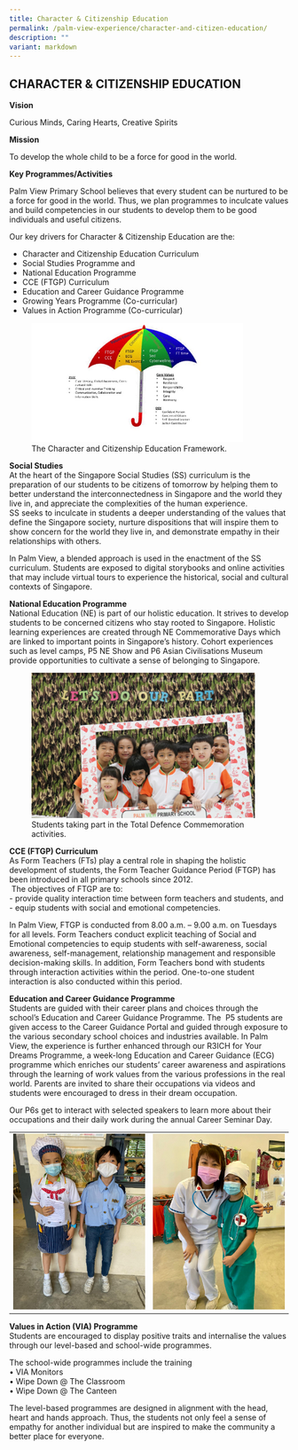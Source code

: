 ```yaml
---
title: Character & Citizenship Education
permalink: /palm-view-experience/character-and-citizen-education/
description: ""
variant: markdown
---
```

## CHARACTER &amp; CITIZENSHIP EDUCATION

**Vision**

Curious Minds, Caring Hearts, Creative Spirits

**Mission**&nbsp;

To develop the whole child to be a force for good in the world.

**Key Programmes/Activities**&nbsp;

Palm View Primary School believes that every student can be nurtured to be a force for good in the world. Thus, we plan programmes to inculcate values and build competencies in our students to develop them to be good individuals and useful citizens.

Our key drivers for Character &amp; Citizenship Education are the: <br>
* Character and Citizenship Education Curriculum
* Social Studies Programme and
* National Education Programme
* CCE (FTGP) Curriculum
* Education and Career Guidance Programme
* Growing Years Programme (Co-curricular)
* Values in Action Programme (Co-curricular)

<figure>
<img src="/images/Slide1.jpg" style="width:90%">
<figcaption>The Character and Citizenship Education Framework.
 </figcaption>
</figure>

**Social Studies** <br>
At the heart of the Singapore Social Studies (SS) curriculum is the preparation of our students to be citizens of tomorrow by helping them to better understand the interconnectedness in Singapore and the world they live in, and appreciate the complexities of the human experience. <br>
SS seeks to inculcate in students a deeper understanding of the values that define the Singapore society, nurture dispositions that will inspire them to show concern for the world they live in, and demonstrate empathy in their relationships with others.

In Palm View, a blended approach is used in the enactment of the SS curriculum. Students are exposed to digital storybooks and online activities that may include virtual tours to experience the historical, social and cultural contexts of Singapore.

**National Education Programme** <br>
National Education (NE) is part of our holistic education. It strives to develop students to be concerned citizens who stay rooted to Singapore. Holistic learning experiences are created through NE Commemorative Days which are linked to important points in Singapore’s history. Cohort experiences such as level camps, P5 NE Show and P6 Asian Civilisations Museum provide opportunities to cultivate a sense of belonging to Singapore.

<figure>
<img src="/images/NE Commemorative.jpg" style="width:95%">
<figcaption>Students taking part in the Total Defence Commemoration activities.
 </figcaption>
</figure>

**CCE (FTGP) Curriculum** <br>
As Form Teachers (FTs) play a central role in shaping the holistic development of students, the Form Teacher Guidance Period (FTGP) has been introduced in all primary schools since 2012. <br>
&nbsp;The objectives of FTGP are to:&nbsp;<br>
\- provide quality interaction time between form teachers and students, and <br>
\- equip students with social and emotional competencies.

In Palm View, FTGP is conducted from 8.00 a.m. – 9.00 a.m. on Tuesdays for all levels. Form Teachers conduct explicit teaching of Social and Emotional competencies to equip students with self-awareness, social awareness, self-management, relationship management and responsible decision-making skills. In addition, Form Teachers bond with students through interaction activities within the period. One-to-one student interaction is also conducted within this period.

**Education and Career Guidance Programme** <br>
Students are guided with their career plans and choices through the school’s Education and Career Guidance Programme. The&nbsp; P5 students are given access to the Career Guidance Portal and guided through exposure to the various secondary school choices and industries available. In Palm View, the experience is further enhanced through our R3ICH for Your Dreams Programme, a week-long Education and Career Guidance (ECG) programme which enriches our students’ career awareness and aspirations through the learning of work values from the various professions in the real world. Parents are invited to share their occupations via videos and students were encouraged to dress in their dream occupation.

Our P6s get to interact with selected speakers to learn more about their occupations and their daily work during the annual Career Seminar Day.

<table>
	<tbody><tr>
		<td><img src="/images/R3ich for Your Dream.jpeg"></td>
		<td><img src="/images/R3ich for your dream3.jpeg"></td>
	</tr>
</tbody></table>

**Values in Action (VIA) Programme** <br>
Students are encouraged to display positive traits and internalise the values through our level-based and school-wide programmes.&nbsp;

The school-wide programmes include the training&nbsp;<br>
• VIA Monitors <br>
• Wipe Down @ The Classroom <br>
• Wipe Down @ The Canteen <br>

The level-based programmes are designed in alignment with the head, heart and hands approach. Thus, the students not only feel a sense of empathy for another individual but are inspired to make the community a better place for everyone.